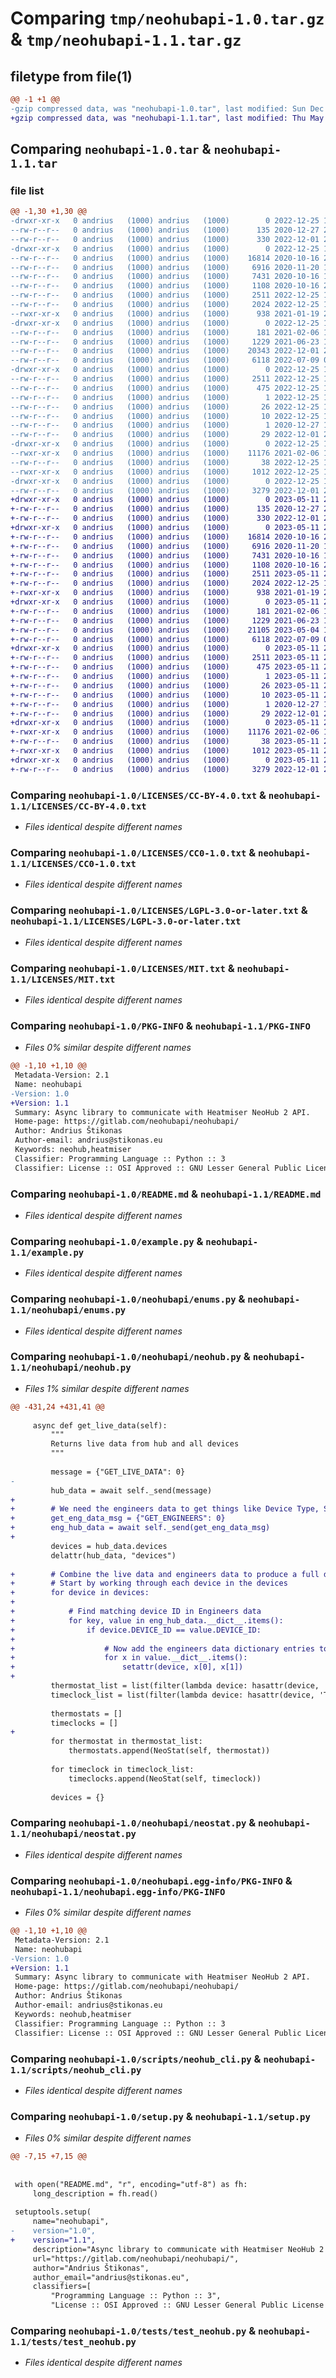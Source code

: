 # Comparing `tmp/neohubapi-1.0.tar.gz` & `tmp/neohubapi-1.1.tar.gz`

## filetype from file(1)

```diff
@@ -1 +1 @@
-gzip compressed data, was "neohubapi-1.0.tar", last modified: Sun Dec 25 11:09:55 2022, max compression
+gzip compressed data, was "neohubapi-1.1.tar", last modified: Thu May 11 23:08:53 2023, max compression
```

## Comparing `neohubapi-1.0.tar` & `neohubapi-1.1.tar`

### file list

```diff
@@ -1,30 +1,30 @@
-drwxr-xr-x   0 andrius   (1000) andrius   (1000)        0 2022-12-25 11:09:55.105943 neohubapi-1.0/
--rw-r--r--   0 andrius   (1000) andrius   (1000)      135 2020-12-27 20:17:35.000000 neohubapi-1.0/.gitignore
--rw-r--r--   0 andrius   (1000) andrius   (1000)      330 2022-12-01 20:33:25.000000 neohubapi-1.0/.gitlab-ci.yml
-drwxr-xr-x   0 andrius   (1000) andrius   (1000)        0 2022-12-25 11:09:55.095943 neohubapi-1.0/LICENSES/
--rw-r--r--   0 andrius   (1000) andrius   (1000)    16814 2020-10-16 22:01:40.000000 neohubapi-1.0/LICENSES/CC-BY-4.0.txt
--rw-r--r--   0 andrius   (1000) andrius   (1000)     6916 2020-11-20 18:38:22.000000 neohubapi-1.0/LICENSES/CC0-1.0.txt
--rw-r--r--   0 andrius   (1000) andrius   (1000)     7431 2020-10-16 15:56:35.000000 neohubapi-1.0/LICENSES/LGPL-3.0-or-later.txt
--rw-r--r--   0 andrius   (1000) andrius   (1000)     1108 2020-10-16 22:01:40.000000 neohubapi-1.0/LICENSES/MIT.txt
--rw-r--r--   0 andrius   (1000) andrius   (1000)     2511 2022-12-25 11:09:55.095943 neohubapi-1.0/PKG-INFO
--rw-r--r--   0 andrius   (1000) andrius   (1000)     2024 2022-12-25 11:05:45.000000 neohubapi-1.0/README.md
--rwxr-xr-x   0 andrius   (1000) andrius   (1000)      938 2021-01-19 21:53:09.000000 neohubapi-1.0/example.py
-drwxr-xr-x   0 andrius   (1000) andrius   (1000)        0 2022-12-25 11:09:55.095943 neohubapi-1.0/neohubapi/
--rw-r--r--   0 andrius   (1000) andrius   (1000)      181 2021-02-06 14:30:21.000000 neohubapi-1.0/neohubapi/__init__.py
--rw-r--r--   0 andrius   (1000) andrius   (1000)     1229 2021-06-23 10:58:50.000000 neohubapi-1.0/neohubapi/enums.py
--rw-r--r--   0 andrius   (1000) andrius   (1000)    20343 2022-12-01 20:29:03.000000 neohubapi-1.0/neohubapi/neohub.py
--rw-r--r--   0 andrius   (1000) andrius   (1000)     6118 2022-07-09 08:47:41.000000 neohubapi-1.0/neohubapi/neostat.py
-drwxr-xr-x   0 andrius   (1000) andrius   (1000)        0 2022-12-25 11:09:55.095943 neohubapi-1.0/neohubapi.egg-info/
--rw-r--r--   0 andrius   (1000) andrius   (1000)     2511 2022-12-25 11:09:54.000000 neohubapi-1.0/neohubapi.egg-info/PKG-INFO
--rw-r--r--   0 andrius   (1000) andrius   (1000)      475 2022-12-25 11:09:54.000000 neohubapi-1.0/neohubapi.egg-info/SOURCES.txt
--rw-r--r--   0 andrius   (1000) andrius   (1000)        1 2022-12-25 11:09:54.000000 neohubapi-1.0/neohubapi.egg-info/dependency_links.txt
--rw-r--r--   0 andrius   (1000) andrius   (1000)       26 2022-12-25 11:09:54.000000 neohubapi-1.0/neohubapi.egg-info/requires.txt
--rw-r--r--   0 andrius   (1000) andrius   (1000)       10 2022-12-25 11:09:54.000000 neohubapi-1.0/neohubapi.egg-info/top_level.txt
--rw-r--r--   0 andrius   (1000) andrius   (1000)        1 2020-12-27 19:07:42.000000 neohubapi-1.0/neohubapi.egg-info/zip-safe
--rw-r--r--   0 andrius   (1000) andrius   (1000)       29 2022-12-01 20:29:12.000000 neohubapi-1.0/pytest.ini
-drwxr-xr-x   0 andrius   (1000) andrius   (1000)        0 2022-12-25 11:09:55.095943 neohubapi-1.0/scripts/
--rwxr-xr-x   0 andrius   (1000) andrius   (1000)    11176 2021-02-06 14:30:21.000000 neohubapi-1.0/scripts/neohub_cli.py
--rw-r--r--   0 andrius   (1000) andrius   (1000)       38 2022-12-25 11:09:55.105943 neohubapi-1.0/setup.cfg
--rwxr-xr-x   0 andrius   (1000) andrius   (1000)     1012 2022-12-25 11:06:29.000000 neohubapi-1.0/setup.py
-drwxr-xr-x   0 andrius   (1000) andrius   (1000)        0 2022-12-25 11:09:55.095943 neohubapi-1.0/tests/
--rw-r--r--   0 andrius   (1000) andrius   (1000)     3279 2022-12-01 20:29:03.000000 neohubapi-1.0/tests/test_neohub.py
+drwxr-xr-x   0 andrius   (1000) andrius   (1000)        0 2023-05-11 23:08:53.450853 neohubapi-1.1/
+-rw-r--r--   0 andrius   (1000) andrius   (1000)      135 2020-12-27 20:17:35.000000 neohubapi-1.1/.gitignore
+-rw-r--r--   0 andrius   (1000) andrius   (1000)      330 2022-12-01 20:33:25.000000 neohubapi-1.1/.gitlab-ci.yml
+drwxr-xr-x   0 andrius   (1000) andrius   (1000)        0 2023-05-11 23:08:53.450853 neohubapi-1.1/LICENSES/
+-rw-r--r--   0 andrius   (1000) andrius   (1000)    16814 2020-10-16 22:01:40.000000 neohubapi-1.1/LICENSES/CC-BY-4.0.txt
+-rw-r--r--   0 andrius   (1000) andrius   (1000)     6916 2020-11-20 18:38:22.000000 neohubapi-1.1/LICENSES/CC0-1.0.txt
+-rw-r--r--   0 andrius   (1000) andrius   (1000)     7431 2020-10-16 15:56:35.000000 neohubapi-1.1/LICENSES/LGPL-3.0-or-later.txt
+-rw-r--r--   0 andrius   (1000) andrius   (1000)     1108 2020-10-16 22:01:40.000000 neohubapi-1.1/LICENSES/MIT.txt
+-rw-r--r--   0 andrius   (1000) andrius   (1000)     2511 2023-05-11 23:08:53.450853 neohubapi-1.1/PKG-INFO
+-rw-r--r--   0 andrius   (1000) andrius   (1000)     2024 2022-12-25 11:05:45.000000 neohubapi-1.1/README.md
+-rwxr-xr-x   0 andrius   (1000) andrius   (1000)      938 2021-01-19 21:53:09.000000 neohubapi-1.1/example.py
+drwxr-xr-x   0 andrius   (1000) andrius   (1000)        0 2023-05-11 23:08:53.450853 neohubapi-1.1/neohubapi/
+-rw-r--r--   0 andrius   (1000) andrius   (1000)      181 2021-02-06 14:30:21.000000 neohubapi-1.1/neohubapi/__init__.py
+-rw-r--r--   0 andrius   (1000) andrius   (1000)     1229 2021-06-23 10:58:50.000000 neohubapi-1.1/neohubapi/enums.py
+-rw-r--r--   0 andrius   (1000) andrius   (1000)    21105 2023-05-04 17:42:39.000000 neohubapi-1.1/neohubapi/neohub.py
+-rw-r--r--   0 andrius   (1000) andrius   (1000)     6118 2022-07-09 08:47:41.000000 neohubapi-1.1/neohubapi/neostat.py
+drwxr-xr-x   0 andrius   (1000) andrius   (1000)        0 2023-05-11 23:08:53.450853 neohubapi-1.1/neohubapi.egg-info/
+-rw-r--r--   0 andrius   (1000) andrius   (1000)     2511 2023-05-11 23:08:52.000000 neohubapi-1.1/neohubapi.egg-info/PKG-INFO
+-rw-r--r--   0 andrius   (1000) andrius   (1000)      475 2023-05-11 23:08:53.000000 neohubapi-1.1/neohubapi.egg-info/SOURCES.txt
+-rw-r--r--   0 andrius   (1000) andrius   (1000)        1 2023-05-11 23:08:52.000000 neohubapi-1.1/neohubapi.egg-info/dependency_links.txt
+-rw-r--r--   0 andrius   (1000) andrius   (1000)       26 2023-05-11 23:08:52.000000 neohubapi-1.1/neohubapi.egg-info/requires.txt
+-rw-r--r--   0 andrius   (1000) andrius   (1000)       10 2023-05-11 23:08:52.000000 neohubapi-1.1/neohubapi.egg-info/top_level.txt
+-rw-r--r--   0 andrius   (1000) andrius   (1000)        1 2020-12-27 19:07:42.000000 neohubapi-1.1/neohubapi.egg-info/zip-safe
+-rw-r--r--   0 andrius   (1000) andrius   (1000)       29 2022-12-01 20:29:12.000000 neohubapi-1.1/pytest.ini
+drwxr-xr-x   0 andrius   (1000) andrius   (1000)        0 2023-05-11 23:08:53.450853 neohubapi-1.1/scripts/
+-rwxr-xr-x   0 andrius   (1000) andrius   (1000)    11176 2021-02-06 14:30:21.000000 neohubapi-1.1/scripts/neohub_cli.py
+-rw-r--r--   0 andrius   (1000) andrius   (1000)       38 2023-05-11 23:08:53.450853 neohubapi-1.1/setup.cfg
+-rwxr-xr-x   0 andrius   (1000) andrius   (1000)     1012 2023-05-11 23:02:37.000000 neohubapi-1.1/setup.py
+drwxr-xr-x   0 andrius   (1000) andrius   (1000)        0 2023-05-11 23:08:53.450853 neohubapi-1.1/tests/
+-rw-r--r--   0 andrius   (1000) andrius   (1000)     3279 2022-12-01 20:29:03.000000 neohubapi-1.1/tests/test_neohub.py
```

### Comparing `neohubapi-1.0/LICENSES/CC-BY-4.0.txt` & `neohubapi-1.1/LICENSES/CC-BY-4.0.txt`

 * *Files identical despite different names*

### Comparing `neohubapi-1.0/LICENSES/CC0-1.0.txt` & `neohubapi-1.1/LICENSES/CC0-1.0.txt`

 * *Files identical despite different names*

### Comparing `neohubapi-1.0/LICENSES/LGPL-3.0-or-later.txt` & `neohubapi-1.1/LICENSES/LGPL-3.0-or-later.txt`

 * *Files identical despite different names*

### Comparing `neohubapi-1.0/LICENSES/MIT.txt` & `neohubapi-1.1/LICENSES/MIT.txt`

 * *Files identical despite different names*

### Comparing `neohubapi-1.0/PKG-INFO` & `neohubapi-1.1/PKG-INFO`

 * *Files 0% similar despite different names*

```diff
@@ -1,10 +1,10 @@
 Metadata-Version: 2.1
 Name: neohubapi
-Version: 1.0
+Version: 1.1
 Summary: Async library to communicate with Heatmiser NeoHub 2 API.
 Home-page: https://gitlab.com/neohubapi/neohubapi/
 Author: Andrius Štikonas
 Author-email: andrius@stikonas.eu
 Keywords: neohub,heatmiser
 Classifier: Programming Language :: Python :: 3
 Classifier: License :: OSI Approved :: GNU Lesser General Public License v3 or later (LGPLv3+)
```

### Comparing `neohubapi-1.0/README.md` & `neohubapi-1.1/README.md`

 * *Files identical despite different names*

### Comparing `neohubapi-1.0/example.py` & `neohubapi-1.1/example.py`

 * *Files identical despite different names*

### Comparing `neohubapi-1.0/neohubapi/enums.py` & `neohubapi-1.1/neohubapi/enums.py`

 * *Files identical despite different names*

### Comparing `neohubapi-1.0/neohubapi/neohub.py` & `neohubapi-1.1/neohubapi/neohub.py`

 * *Files 1% similar despite different names*

```diff
@@ -431,24 +431,41 @@
 
     async def get_live_data(self):
         """
         Returns live data from hub and all devices
         """
 
         message = {"GET_LIVE_DATA": 0}
-
         hub_data = await self._send(message)
+
+        # We need the engineers data to get things like Device Type, Sensor Mode etc.
+        get_eng_data_msg = {"GET_ENGINEERS": 0}
+        eng_hub_data = await self._send(get_eng_data_msg)
+
         devices = hub_data.devices
         delattr(hub_data, "devices")
 
+        # Combine the live data and engineers data to produce a full dataset to work from.
+        # Start by working through each device in the devices
+        for device in devices:
+
+            # Find matching device ID in Engineers data
+            for key, value in eng_hub_data.__dict__.items():
+                if device.DEVICE_ID == value.DEVICE_ID:
+
+                    # Now add the engineers data dictionary entries to the existing device dictionary.
+                    for x in value.__dict__.items():
+                        setattr(device, x[0], x[1])
+
         thermostat_list = list(filter(lambda device: hasattr(device, 'THERMOSTAT') and device.THERMOSTAT, devices))
         timeclock_list = list(filter(lambda device: hasattr(device, 'TIMECLOCK') and device.TIMECLOCK, devices))
 
         thermostats = []
         timeclocks = []
+
         for thermostat in thermostat_list:
             thermostats.append(NeoStat(self, thermostat))
 
         for timeclock in timeclock_list:
             timeclocks.append(NeoStat(self, timeclock))
 
         devices = {}
```

### Comparing `neohubapi-1.0/neohubapi/neostat.py` & `neohubapi-1.1/neohubapi/neostat.py`

 * *Files identical despite different names*

### Comparing `neohubapi-1.0/neohubapi.egg-info/PKG-INFO` & `neohubapi-1.1/neohubapi.egg-info/PKG-INFO`

 * *Files 0% similar despite different names*

```diff
@@ -1,10 +1,10 @@
 Metadata-Version: 2.1
 Name: neohubapi
-Version: 1.0
+Version: 1.1
 Summary: Async library to communicate with Heatmiser NeoHub 2 API.
 Home-page: https://gitlab.com/neohubapi/neohubapi/
 Author: Andrius Štikonas
 Author-email: andrius@stikonas.eu
 Keywords: neohub,heatmiser
 Classifier: Programming Language :: Python :: 3
 Classifier: License :: OSI Approved :: GNU Lesser General Public License v3 or later (LGPLv3+)
```

### Comparing `neohubapi-1.0/scripts/neohub_cli.py` & `neohubapi-1.1/scripts/neohub_cli.py`

 * *Files identical despite different names*

### Comparing `neohubapi-1.0/setup.py` & `neohubapi-1.1/setup.py`

 * *Files 0% similar despite different names*

```diff
@@ -7,15 +7,15 @@
 
 
 with open("README.md", "r", encoding="utf-8") as fh:
     long_description = fh.read()
 
 setuptools.setup(
     name="neohubapi",
-    version="1.0",
+    version="1.1",
     description="Async library to communicate with Heatmiser NeoHub 2 API.",
     url="https://gitlab.com/neohubapi/neohubapi/",
     author="Andrius Štikonas",
     author_email="andrius@stikonas.eu",
     classifiers=[
         "Programming Language :: Python :: 3",
         "License :: OSI Approved :: GNU Lesser General Public License v3 or later (LGPLv3+)",
```

### Comparing `neohubapi-1.0/tests/test_neohub.py` & `neohubapi-1.1/tests/test_neohub.py`

 * *Files identical despite different names*

